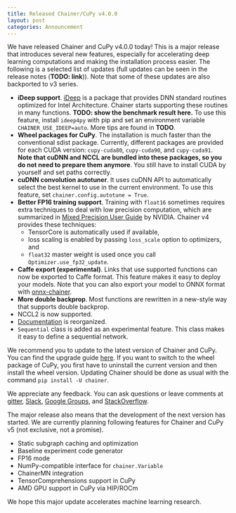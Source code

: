 ```yaml
---
title: Released Chainer/CuPy v4.0.0
layout: post
categories: Announcement
---
```


We have released Chainer and CuPy v4.0.0 today!
This is a major release that introduces several new features, especially for accelerating deep learning computations and making the installation process easier.
The following is a selected list of updates (full updates can be seen in the release notes (**TODO: link**)).
Note that some of these updates are also backported to v3 series.

- **iDeep support**.
  [iDeep](https://github.com/intel/ideep) is a package that provides DNN standard routines optimized for Intel Architecture.
  Chainer starts supporting these routines in many functions.
  **TODO: show the benchmark result here.**
  To use this feature, install `ideep4py` with pip and set an environment variable `CHAINER_USE_IDEEP=auto`.
  More tips are found in **TODO**.
- **Wheel packages for CuPy**.
  The installation is much faster than the conventional sdist package.
  Currently, different packages are provided for each CUDA version: `cupy-cuda80`, `cupy-cuda90`, and `cupy-cuda91`.
  **Note that cuDNN and NCCL are bundled into these packages, so you do not need to prepare them anymore**.
  You still have to install CUDA by yourself and set paths correctly.
- **cuDNN convolution autotuner**.
  It uses cuDNN API to automatically select the best kernel to use in the current environment.
  To use this feature, set `chainer.config.autotune = True`.
- **Better FP16 training support**.
  Training with `float16` sometimes requires extra techniques to deal with low precision computation, which are summarized in [Mixed Precision User Guide](http://docs.nvidia.com/deeplearning/sdk/mixed-precision-training/index.html) by NVIDIA.
  Chainer v4 provides these techniques:
  - TensorCore is automatically used if available,
  - loss scaling is enabled by passing `loss_scale` option to optimizers, and
  - `float32` master weight is used once you call `Optimizer.use_fp32_update`.
- **Caffe export (experimental)**.
  Links that use supported functions can now be exported to Caffe format.
  This feature makes it easy to deploy your models.
  Note that you can also export your model to ONNX format with [onnx-chainer](https://github.com/chainer/onnx-chainer).
- **More double backprop**. Most functions are rewritten in a new-style way that supports double backprop.
- NCCL2 is now supported.
- [Documentation](https://docs.chainer.org/en/latest/) is reorganized.
- `Sequential` class is added as an experimental feature. This class makes it easy to define a sequential network.

We recommend you to update to the latest version of Chainer and CuPy.
You can find the upgrade guide [here](https://docs.chainer.org/en/latest/upgrade.html).
If you want to switch to the wheel package of CuPy, you first have to uninstall the current version and then install the wheel version.
Updating Chainer should be done as usual with the command `pip install -U chainer`.

We appreciate any feedback.
You can ask questions or leave comments at [gitter](https://gitter.im/chainer), [Slack](https://bit.ly/join-chainer-slack), [Google Groups](https://groups.google.com/forum/#!forum/chainer), and [StackOverflow](https://stackoverflow.com/questions/tagged/chainer).

The major release also means that the development of the next version has started.
We are currently planning following features for Chainer and CuPy v5 (not exclusive, not a promise).

- Static subgraph caching and optimization
- Baseline experiment code generator
- FP16 mode
- NumPy-compatible interface for `chainer.Variable`
- ChainerMN integration
- TensorComprehensions support in CuPy
- AMD GPU support in CuPy via HIP/ROCm

We hope this major update accelerates machine learning research.
